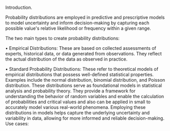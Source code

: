 Introduction.

Probability distributions are employed in predictive and prescriptive models to model uncertainty and inform decision-making by capturing each possible value's relative likelihood or frequency within a given range.

The two main types to create probability distributions:

•	Empirical Distributions: These are based on collected assessments of experts, historical data, or data generated from observations. They reflect the actual distribution of the data as observed in practice.

•	Standard Probability Distributions: These refer to theoretical models of empirical distributions that possess well-defined statistical properties. Examples include the normal distribution, binomial distribution, and Poisson distribution. These distributions serve as foundational models in statistical analysis and probability theory. They provide a framework for understanding the behavior of random variables and enable the calculation of probabilities and critical values and also can be applied in small to accurately model various real-world phenomena.
Employing these distributions in models helps capture the underlying uncertainty and variability in data, allowing for more informed and reliable decision-making.
Use cases:
